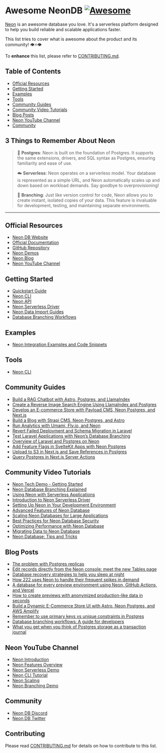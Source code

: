# Awesome NeonDB   [![Awesome](https://awesome.re/badge-flat.svg)](https://awesome.re)

[Neon](https://neon.tech) is an awesome database you love. It's a serverless platform designed to help you build reliable and scalable applications faster.

This list tries to cover what is awesome about the product and its community! 👁⚡️👁

To **enhance** this list, please refer to [CONTRIBUTING.md](CONTRIBUTING.md).

## Table of Contents
- [Official Resources](#official-resources)
- [Getting Started](#getting-started)
- [Examples](#examples)
- [Tools](#tools)
- [Community Guides](#community-guides)
- [Community Video Tutorials](#community-video-tutorials)
- [Blog Posts](#blog-posts)
- [Neon YouTube Channel](#neon-youtube-channel)
- [Community](#community)

## 3 Things to Remember About Neon

> 🐘 **Postgres**: Neon is built on the foundation of Postgres. It supports the same extensions, drivers, and SQL syntax as Postgres, ensuring familiarity and ease of use.
>
> ☁️ **Serverless**: Neon operates on a serverless model. Your database is represented as a simple URL, and Neon automatically scales up and down based on workload demands. Say goodbye to overprovisioning!
>
> 🌱 **Branching**: Just like version control for code, Neon allows you to create instant, isolated copies of your data. This feature is invaluable for development, testing, and maintaining separate environments.

---

## Official Resources
- [Neon DB Website](https://neon.tech)
- [Official Documentation](https://neon.tech/docs)
- [GitHub Repository](https://github.com/neondatabase/neon)
- [Neon Demos](https://neon.tech/demos)
- [Neon Blog](https://neon.tech/blog)
- [Neon YouTube Channel](https://www.youtube.com/@neondatabase)

## Getting Started
- [Quickstart Guide](https://neon.tech/docs/get-started-with-neon/signing-up)
- [Neon CLI](https://neon.tech/docs/reference/neon-cli)
- [Neon API](https://api-docs.neon.tech/reference/getting-started-with-neon-api)
- [Neon Serverless Driver](https://neon.tech/docs/serverless/serverless-driver)
- [Neon Data Import Guides](https://neon.tech/docs/import/import-intro)
- [Database Branching Workflows](https://neon.tech/flow)

## Examples

- [Neon Integration Examples and Code Snippets](https://github.com/neondatabase/examples)

## Tools

- [Neon CLI](https://github.com/neondatabase/cli)

## Community Guides

- [Build a RAG Chatbot with Astro, Postgres, and LlamaIndex](https://neon.tech/guides/build-a-rag-chatbot-with-astro-postgres-and-llamaindex)
- [Create a Reverse Image Search Engine Using LlamaIndex and Postgres](https://neon.tech/guides/using-llamaindex-with-postgres-to-build-your-own-reverse-image-search-engine)
- [Develop an E-commerce Store with Payload CMS, Neon Postgres, and Next.js](https://neon.tech/guides/using-payload-cms-with-neon-postgres-to-build-an-e-commerce-store-in-next-js)
- [Build a Blog with Strapi CMS, Neon Postgres, and Astro](https://neon.tech/guides/using-strapi-cms-with-neon-postgres-and-astro-to-build-a-blog)
- [Run Analytics with Umami, Fly.io, and Neon](https://neon.tech/guides/run-your-own-analytics-with-umami-flyio-and-neon)
- [Revert Failed Deployment and Schema Migration in Laravel](https://neon.tech/guides/reverting-a-failed-deployment-and-schema-migration-in-laravel)
- [Test Laravel Applications with Neon’s Database Branching](https://neon.tech/guides/testing-laravel-applications-with-neons-database-branching)
- [Overview of Laravel and Postgres on Neon](https://neon.tech/guides/an-overview-of-laravel-and-postgres-on-neon)
- [Add Feature Flags in SvelteKit Apps with Neon Postgres](https://neon.tech/guides/add-feature-flags-in-sveltekit-apps-with-neon-postgres)
- [Upload to S3 in Next.js and Save References in Postgres](https://neon.tech/guides/how-to-upload-to-s3-in-next-js-and-save-references-in-postgres)
- [Query Postgres in Next.js Server Actions](https://neon.tech/guides/query-postgres-in-next-js-server-actions)

## Community Video Tutorials

- [Neon Tech Demo - Getting Started](https://www.youtube.com/watch?v=JtgwiJggOU0)
- [Neon Database Branching Explained](https://www.youtube.com/watch?v=hFULG1Dx8wo)
- [Using Neon with Serverless Applications](https://www.youtube.com/watch?v=9pCsyBlpmrc&t=2s)
- [Introduction to Neon Serverless Driver](https://www.youtube.com/watch?v=_LF-IvJsr5Y)
- [Setting Up Neon in Your Development Environment](https://www.youtube.com/watch?v=cxgAN7T3rq8)
- [Advanced Features of Neon Database](https://www.youtube.com/watch?v=XkOXNlHJP6M&t=6125s)
- [Scaling Neon Databases for Large Applications](https://www.youtube.com/watch?v=jXyTIQOfTTk&t=7838s)
- [Best Practices for Neon Database Security](https://www.youtube.com/watch?v=W-Bd7nzzz3o&t=426s)
- [Optimizing Performance with Neon Database](https://www.youtube.com/watch?v=N_uNKAus0II&t=6387s)
- [Migrating Data to Neon Database](https://www.youtube.com/watch?v=duMr6MTViUY)
- [Neon Database: Tips and Tricks](https://www.youtube.com/watch?v=T23Dv69j1JU)

## Blog Posts

- [The problem with Postgres replicas](https://neon.tech/blog/the-problem-with-postgres-replicas)
- [Edit records directly from the Neon console: meet the new Tables page](https://neon.tech/blog/edit-records-directly-from-the-neon-console)
- [Database recovery strategies to help you sleep at night](https://neon.tech/blog/database-recovery-strategies-to-help-you-sleep-at-night)
- [How 222 uses Neon to handle their frequent spikes in demand](https://neon.tech/blog/how-222-uses-neon-to-handle-their-frequent-spikes-in-demand)
- [A database for every preview environment using Neon, GitHub Actions, and Vercel](https://neon.tech/blog/a-database-for-every-preview-environment-using-neon-github-actions-and-vercel)
- [How to create previews with anonymized production-like data in seconds](https://neon.tech/blog/how-to-create-previews-with-anonymized-production-like-data-in-seconds)
- [Build a Dynamic E-Commerce Store UI with Astro, Neon Postgres, and AWS Amplify](https://neon.tech/blog/build-a-dynamic-e-commerce-store-ui-with-astro-neon-postgres-and-aws-amplify)
- [Remember to use primary keys vs unique constraints in Postgres](https://neon.tech/blog/remember-to-use-primary-keys-vs-unique-constraints-in-postgres)
- [Database branching workflows: A guide for developers](https://neon.tech/blog/database-branching-workflows-a-guide-for-developers)
- [What you get when you think of Postgres storage as a transaction journal](https://neon.tech/blog/what-you-get-when-you-think-of-postgres-storage-as-a-transaction-journal)


## Neon YouTube Channel

- [Neon Introduction](https://www.youtube.com/watch?v=EB0Nu_e9wCs)
- [Neon Features Overview](https://www.youtube.com/watch?v=I6DCo5RwHBE&t=474s)
- [Neon Serverless Demo](https://www.youtube.com/watch?v=kvIK2NpuF2I)
- [Neon CLI Tutorial](https://www.youtube.com/watch?v=i_mAHOhpBSA)
- [Neon Scaling](https://www.youtube.com/watch?v=atuu5XWkHBI)
- [Neon Branching Demo](https://www.youtube.com/watch?v=MSdHFUCeQ8g)

## Community
- [Neon DB Discord](https://neon.tech/discord)
- [Neon DB Twitter](https://x.com/neondatabase)

## Contributing
Please read [CONTRIBUTING.md](CONTRIBUTING.md) for details on how to contribute to this list.
